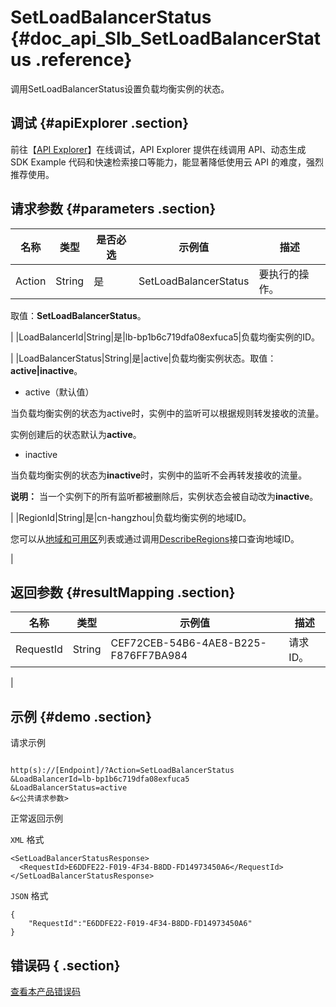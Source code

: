 # SetLoadBalancerStatus {#doc_api_Slb_SetLoadBalancerStatus .reference}

调用SetLoadBalancerStatus设置负载均衡实例的状态。

## 调试 {#apiExplorer .section}

前往【[API Explorer](https://api.aliyun.com/#product=Slb&api=SetLoadBalancerStatus)】在线调试，API Explorer 提供在线调用 API、动态生成 SDK Example 代码和快速检索接口等能力，能显著降低使用云 API 的难度，强烈推荐使用。

## 请求参数 {#parameters .section}

|名称|类型|是否必选|示例值|描述|
|--|--|----|---|--|
|Action|String|是|SetLoadBalancerStatus|要执行的操作。

 取值：**SetLoadBalancerStatus**。

 |
|LoadBalancerId|String|是|lb-bp1b6c719dfa08exfuca5|负载均衡实例的ID。

 |
|LoadBalancerStatus|String|是|active|负载均衡实例状态。取值：**active|inactive**。

 -   active（默认值）

当负载均衡实例的状态为active时，实例中的监听可以根据规则转发接收的流量。

实例创建后的状态默认为**active**。

-   inactive

当负载均衡实例的状态为**inactive**时，实例中的监听不会再转发接收的流量。


 **说明：** 当一个实例下的所有监听都被删除后，实例状态会被自动改为**inactive**。

 |
|RegionId|String|是|cn-hangzhou|负载均衡实例的地域ID。

 您可以从[地域和可用区](~~40654~~)列表或通过调用[DescribeRegions](~~25609~~)接口查询地域ID。

 |

## 返回参数 {#resultMapping .section}

|名称|类型|示例值|描述|
|--|--|---|--|
|RequestId|String|CEF72CEB-54B6-4AE8-B225-F876FF7BA984|请求ID。

 |

## 示例 {#demo .section}

请求示例

``` {#request_demo}

http(s)://[Endpoint]/?Action=SetLoadBalancerStatus
&LoadBalancerId=lb-bp1b6c719dfa08exfuca5
&LoadBalancerStatus=active
&<公共请求参数>

```

正常返回示例

`XML` 格式

``` {#xml_return_success_demo}
<SetLoadBalancerStatusResponse>
  <RequestId>E6DDFE22-F019-4F34-B8DD-FD14973450A6</RequestId>
</SetLoadBalancerStatusResponse>

```

`JSON` 格式

``` {#json_return_success_demo}
{
	"RequestId":"E6DDFE22-F019-4F34-B8DD-FD14973450A6"
}
```

## 错误码 { .section}

[查看本产品错误码](https://error-center.aliyun.com/status/product/Slb)

